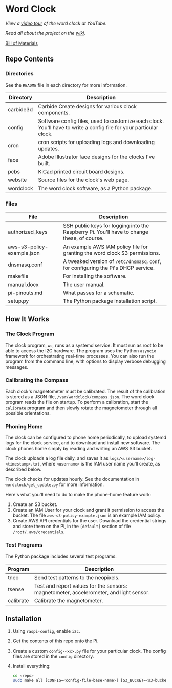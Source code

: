 # Word Clock

*View a 
<a href="https://www.youtube.com/watch?v=zEZTya65sJE" target="_blank">
video tour</a> of the word clock at YouTube.*

*Read all about the project on the
<a href="https://github.com/marksidell/wordclock/wiki" target="_blank">
wiki</a>.*

<a href="https://docs.google.com/spreadsheets/d/e/2PACX-1vQStdv3OZqONGQ3K7h9tHB2eYP5Ft4sCtjWJ84ZjRLP-8blSC_7sYkqp4zAAOey4n2pG4VfOC5HdfLr/pubhtml" target="_blank">
Bill of Materials</a>

## Repo Contents

### Directories

See the `README` file in each directory for more information.

| Directory | Description |
|------|-------------|
| carbide3d | Carbide Create designs for various clock components. |
| config | Software config files, used to customize each clock. You'll have to write a config file for your particular clock. |
| cron | cron scripts for uploading logs and downloading updates. |
| face | Adobe Illustrator face designs for the clocks I've built. |
| pcbs | KiCad printed circuit board designs. |
| website | Source files for the clock's web page. |
| wordclock | The word clock software, as a Python package. |

### Files

| File | Description |
|------|-------------|
| authorized_keys | SSH public keys for logging into the Raspberry Pi. You'll have to change these, of course. |
| aws-s3-policy-example.json | An example AWS IAM policy file for granting the word clock S3 permissions. |
| dnsmasq.conf | A tweaked version of `/etc/dnsmasq.conf`, for configuring the Pi's DHCP service. |
| makefile | For installing the software. |
| manual.docx | The user manual. |
| pi-pinouts.md | What passes for a schematic. |
| setup.py | The Python package installation script. |


## How It Works

### The Clock Program

The clock program, `wc`, runs as a systemd service. It must run as root to be able to
access the I2C hardware. The program uses the Python `asyncio` framework
for orchestrating real-time processes. You can also run the program from the command line,
with options to display verbose debugging messages.

### Calibrating the Compass

Each clock's magnetometer must be calibrated. The result of the calibration is stored
as a JSON file, `/var/wordclock/compass.json`. The word clock program reads the file
on startup. To perform a calibration, start the `calibrate` program and then slowly
rotate the magnetometer through all possible orientations.

### Phoning Home

The clock can be configured to phone home periodically, to upload systemd logs for
the clock service, and to download and install new software. The clock phones home
simply by reading and writing an AWS S3 bucket.

The clock uploads a log file daily, and saves it as `logs/<username>/log-<timestamp>.txt`,
where `<username>` is the IAM user name you'll create, as described below.

The clock checks for updates hourly. See the documentation in `wordclock/get_update.py`
for more information.

Here's what you'll need to do to make the phone-home feature work:

1. Create an S3 bucket.
2. Create an IAM User for your clock and grant it permission to access the bucket.
The file `aws-s3-policy-example.json` is an example IAM policy.
3. Create AWS API credentials for the user. Download the credential strings and store
them on the Pi, in the `[default]` section of file `/root/.aws/credentials`.

### Test Programs

The Python package includes several test programs:

| Program | Description
|---|---|
| tneo | Send test patterns to the neopixels. |
| tsense | Test and report values for the sensors: magnetometer, accelerometer, and light sensor. |
| calibrate | Calibrate the magnetometer. |

## Installation

1. Using `raspi-config`, enable `i2c`.

2. Get the contents of this repo onto the Pi.

3. Create a custom `config-<xx>.py` file for your particular clock. The config files are stored
in the `config` directory.

4. Install everything:

   ```bash
   cd <repo>
   sudo make all [CONFIG=<config-file-base-name>] [S3_BUCKET=<s3-bucket-name>]
   ```
